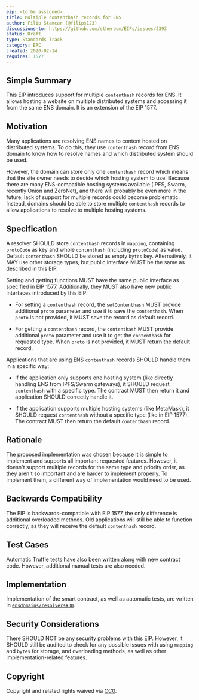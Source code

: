 ```yaml
---
eip: <to be assigned>
title: Multiple contenthash records for ENS
author: Filip Štamcar (@filips123)
discussions-to: https://github.com/ethereum/EIPs/issues/2393
status: Draft
type: Standards Track
category: ERC
created: 2020-02-14
requires: 1577
---
```


## Simple Summary
<!--"If you can't explain it simply, you don't understand it well enough." Provide a simplified and layman-accessible explanation of the EIP.-->

This EIP introduces support for multiple `contenthash` records for ENS. It allows hosting a website on multiple distributed systems and accessing it from the same ENS domain. It is an extension of the EIP 1577.

## Motivation
<!--The motivation is critical for EIPs that want to change the Ethereum protocol. It should clearly explain why the existing protocol specification is inadequate to address the problem that the EIP solves. EIP submissions without sufficient motivation may be rejected outright.-->

Many applications are resolving ENS names to content hosted on distributed systems. To do this, they use `contenthash` record from ENS domain to know how to resolve names and which distributed system should be used.

However, the domain can store only one `contenthash` record which means that the site owner needs to decide which hosting system to use. Because there are many ENS-compatible hosting systems available (IPFS, Swarm, recently Onion and ZeroNet), and there will probably be even more in the future, lack of support for multiple records could become problematic. Instead, domains should be able to store multiple `contenthash` records to allow applications to resolve to multiple hosting systems.

## Specification
<!--The technical specification should describe the syntax and semantics of any new feature. The specification should be detailed enough to allow competing, interoperable implementations for any of the current Ethereum platforms (go-ethereum, parity, cpp-ethereum, ethereumj, ethereumjs, and [others](https://github.com/ethereum/wiki/wiki/Clients)).-->

A resolver SHOULD store `contenthash` records in `mapping`, containing `protoCode` as key and whole `contenthash` (including `protoCode`) as value. Default `contenthash` SHOULD be stored as empty `bytes` key. Alternatively, it MAY use other storage types, but public interface MUST be the same as described in this EIP.

Setting and getting functions MUST have the same public interface as specified in EIP 1577. Additionally, they MUST also have new public interfaces introduced by this EIP:

* For setting a `contenthash` record, the `setContenthash` MUST provide additional `proto` parameter and use it to save the `contenthash`. When `proto` is not provided, it MUST save the record as default record.

* For getting a `contenthash` record, the `contenthash` MUST provide additional `proto` parameter and use it to get the `contenthash` for requested type. When `proto` is not provided, it MUST return the default record.

Applications that are using ENS `contenthash` records SHOULD handle them in a specific way:

* If the application only supports one hosting system (like directly handling ENS from IPFS/Swarm gateways), it SHOULD request `contenthash` with a specific type. The contract MUST then return it and application SHOULD correctly handle it.

* If the application supports multiple hosting systems (like MetaMask), it SHOULD request `contenthash` without a specific type (like in EIP 1577). The contract MUST then return the default `contenthash` record.

## Rationale
<!--The rationale fleshes out the specification by describing what motivated the design and why particular design decisions were made. It should describe alternate designs that were considered and related work, e.g. how the feature is supported in other languages. The rationale may also provide evidence of consensus within the community, and should discuss important objections or concerns raised during discussion.-->

The proposed implementation was chosen because it is simple to implement and supports all important requested features. However, it doesn't support multiple records for the same type and priority order, as they aren't so important and are harder to implement properly. To implement them, a different way of implementation would need to be used.

## Backwards Compatibility
<!--All EIPs that introduce backwards incompatibilities must include a section describing these incompatibilities and their severity. The EIP must explain how the author proposes to deal with these incompatibilities. EIP submissions without a sufficient backwards compatibility treatise may be rejected outright.-->

The EIP is backwards-compatible with EIP 1577, the only difference is additional overloaded methods. Old applications will still be able to function correctly, as they will receive the default `contenthash` record.

## Test Cases
<!--Test cases for an implementation are mandatory for EIPs that are affecting consensus changes. Other EIPs can choose to include links to test cases if applicable.-->

Automatic Truffle tests have also been written along with new contract code. However, additional manual tests are also needed.

## Implementation
<!--The implementations must be completed before any EIP is given status "Final", but it need not be completed before the EIP is accepted. While there is merit to the approach of reaching consensus on the specification and rationale before writing code, the principle of "rough consensus and running code" is still useful when it comes to resolving many discussions of API details.-->

Implementation of the smart contract, as well as automatic tests, are written in [`ensdomains/resolvers#30`](https://github.com/ensdomains/resolvers/pull/30).

## Security Considerations
<!--All EIPs must contain a section that discusses the security implications/considerations relevant to the proposed change. Include information that might be important for security discussions, surfaces risks and can be used throughout the life cycle of the proposal. E.g. include security-relevant design decisions, concerns, important discussions, implementation-specific guidance and pitfalls, an outline of threats and risks and how they are being addressed. EIP submissions missing the "Security Considerations" section will be rejected. An EIP cannot proceed to status "Final" without a Security Considerations discussion deemed sufficient by the reviewers.-->

There SHOULD NOT be any security problems with this EIP. However, it SHOULD still be audited to check for any possible issues with using `mapping` and `bytes` for storage, and overloading methods, as well as other implementation-related features.

## Copyright

Copyright and related rights waived via [CC0](https://creativecommons.org/publicdomain/zero/1.0/).
